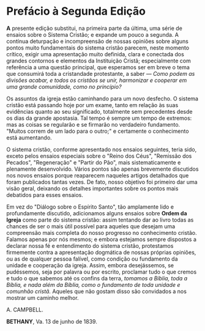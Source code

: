 # Prefácio à Segunda Edição

**A** presente edição substitui, na primeira parte da última, uma série de ensaios sobre o Sistema Cristão; e expande um pouco a segunda. A contínua deturpação e incompreensão de nossas opiniões sobre alguns pontos muito fundamentais do sistema cristão parecem, neste momento crítico, exigir uma apresentação muito definida, clara e conectada dos grandes contornos e elementos da Instituição Cristã; especialmente com referência a uma questão principal, que esperamos ser em breve o tema que consumirá toda a cristandade protestante, a saber — *Como podem as divisões acabar, e todos os cristãos se unir, harmonizar e cooperar em uma grande comunidade, como no princípio?*

Os assuntos da igreja estão caminhando para um novo desfecho. O sistema cristão está passando hoje por um exame, tanto em relação às suas evidências quanto ao seu significado, totalmente sem precedentes desde os dias da grande apostasia. Tal tempo é sempre um tempo de extremos: mas as coisas se regularão e se firmarão no verdadeiro fundamento. "Muitos correm de um lado para o outro;" e certamente o conhecimento está aumentando.

O sistema cristão, conforme apresentado nos ensaios seguintes, teria sido, exceto pelos ensaios especiais sobre o "Reino dos Céus", "Remissão dos Pecados", "Regeneração" e "Partir do Pão", mais sistematicamente e plenamente desenvolvido. Vários pontos são apenas brevemente discutidos nos novos ensaios porque reaparecem naqueles artigos detalhados que foram publicados tantas vezes. De fato, nosso objetivo foi primeiro dar uma visão geral, deixando os detalhes importantes sobre os pontos mais debatidos para esses ensaios.

Em vez do "Diálogo sobre o Espírito Santo", tão amplamente lido e profundamente discutido, adicionamos alguns ensaios sobre **Ordem da Igreja** como parte do sistema cristão: assim tentando dar ao livro todas as chances de ser o mais útil possível para aqueles que desejam uma compreensão mais completa do nosso progresso no conhecimento cristão. Falamos apenas por nós mesmos; e embora estejamos sempre dispostos a declarar nossa fé e entendimento do sistema cristão, protestamos firmemente contra a apresentação dogmática de nossas próprias opiniões, ou as de qualquer pessoa falível, como condição ou fundamento da unidade e cooperação da igreja. Assim, embora desejássemos, se pudéssemos, seja por palavra ou por escrito, proclamar tudo o que cremos e tudo o que sabemos até os confins da terra, *tomamos a Bíblia, toda a Bíblia, e nada além da Bíblia, como o fundamento de toda unidade e comunhão cristã.* Aqueles que não gostam disso são convidados a nos mostrar um caminho melhor.

A. CAMPBELL.

**BETHANY**, Va. 13 de junho de 1839.